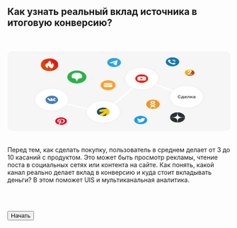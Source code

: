 <br>
<br>

## Как узнать реальный вклад источника в итоговую конверсию?

<br>
<br>

<img src="1ScreenImage.png" alt="" width="100%" height="180px"/>

<br>
<br>

Перед тем, как сделать покупку, пользователь в среднем делает от 3 до 10 касаний с продуктом. Это может быть просмотр рекламы, чтение поста в социальных сетях или контента на сайте. Как понять, какой канал реально делает вклад в конверсию и куда стоит вкладывать деньги? В этом поможет UIS  и мультиканальная аналитика.

<br>
<br>

<button b_to="/demo/createanalitics/2Screen.md" b_type="fill" b_theme="primary">Начать</button>